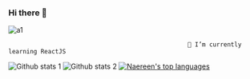 ### Hi there 👋
   ![a1](https://user-images.githubusercontent.com/44605674/230061015-1b37441b-1f71-486a-a93f-3017042db718.gif)




                                                      🌱 I’m currently learning ReactJS
<!--
**OzgeBahceci/OzgeBahceci** is a ✨ _special_ ✨ repository because its `README.md` (this file) appears on your GitHub profile.
Here are some ideas to get you started:
-🔭 I’m currently working on ...
- 👯 I’m looking to collaborate on ...
- 🤔 I’m looking for help with ...
- 💬 Ask me about ...
- 📫 How to reach me: ...
- 😄 Pronouns: ...
- ⚡ Fun fact: ...

![Profile views](https://gpvc.arturio.dev/Naereen)
-->

![Github stats 1](https://github-readme-stats.vercel.app/api?username=OzgeBahceci&show_icons=true&theme=gradient) 
![Github stats 2](https://github-readme-stats.vercel.app/api?username=OzgeBahceci&show_icons=true&theme=radical)
[![Naereen's top languages](https://github-readme-stats.vercel.app/api/top-langs/?username=Naereen&theme=blue-green)](https://github.com/anuraghazra/github-readme-stats)


